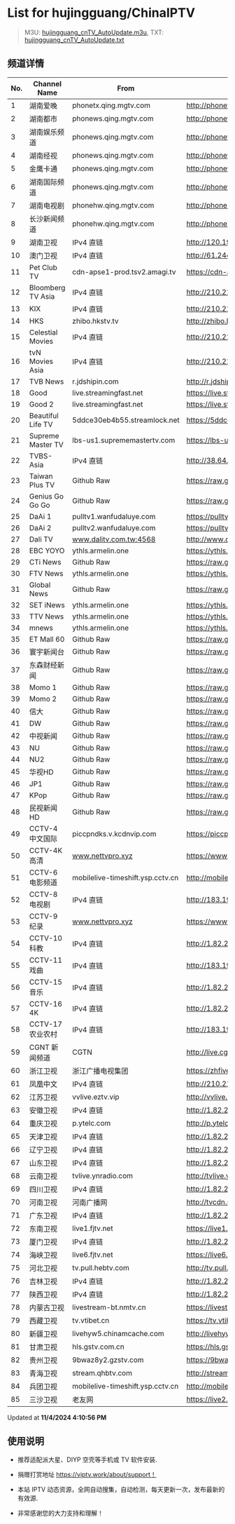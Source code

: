 # List for **hujingguang/ChinaIPTV**

> M3U: [hujingguang_cnTV_AutoUpdate.m3u](./hujingguang_cnTV_AutoUpdate.m3u ), TXT: [hujingguang_cnTV_AutoUpdate.txt](./txt/hujingguang_cnTV_AutoUpdate.txt )

## 频道详情

| No. | Channel Name | From | Source |
| --- | ------------ | ---- | ------ |
| 1 | 湖南爱晚 | phonetx.qing.mgtv.com | <http://phonetx.qing.mgtv.com/nn_live/nn_x64/dWlwPTEwMy4zOS4yMjYuMTAwJnFpZD0mY2RuZXhfaWQ9dHhfcGhvbmVfbGl2ZSZzPThkZDJhMDhhODVmYWFiNzg3NzU0NGJiNmMzNzVlY2IwJnVpZD0mdXVpZD1jY2Q0OTAyMGQ3ZWIxMTMwNWUxNTE3NmUxNTQxNjZlMi02NzI3ZTI2NCZ2PTImYXM9MCZlcz0xNzMwNzE4NDQx/HNGGMPP360.m3u8> |
| 2 | 湖南都市 | phonews.qing.mgtv.com | <http://phonews.qing.mgtv.com/nn_live/nn_x64/dWlwPTEwMy4zOS4yMjYuMTAwJnFpZD0mY2RuZXhfaWQ9d3NfcGhvbmUzJnM9MTE2YjY4ODViM2RiNDgzM2NiYmQ2NDU2YzkxMDJmMzMmdWlkPSZ1dWlkPTFjYjNiZDBmYTU3MGI0MzY2OTQ1ZmE0NDNmZjdhMGFhLTY3MjdlMjY0JnY9MiZhcz0wJmVzPTE3MzA3MTc0MDM,/HNDSMPP360.m3u8> |
| 3 | 湖南娱乐频道 | phonews.qing.mgtv.com | <http://phonews.qing.mgtv.com/nn_live/nn_x64/dWlwPTEwMy4zOS4yMjYuMTAwJnFpZD0mY2RuZXhfaWQ9d3NfcGhvbmUzJnM9MzUxNDBjY2UwMzE0ZDY2NzczZmVmZDk5MjdjNDRjMTgmdWlkPSZ1dWlkPWJkYTFjY2JjMDA0YzEyMDFmNDc1MGNhNzRlMTA0OGQ5LTY3MjdlMjY0JnY9MiZhcz0wJmVzPTE3MzA3MTM3NDQ,/HNYLMPP360.m3u8> |
| 4 | 湖南经视 | phonews.qing.mgtv.com | <http://phonews.qing.mgtv.com/nn_live/nn_x64/dWlwPTEwMy4zOS4yMjYuMTAwJnFpZD0mY2RuZXhfaWQ9d3NfcGhvbmUzJnM9MmZlMDkwMGUyYjdiZGY4OTNmYzM5ODU3NjIxYjdhNzMmdWlkPSZ1dWlkPWEwMjM4ZGI3ZmY1NjcyMWQxMjBlNWE2NmY2NDZjYjNhLTY3MjdlMjY0JnY9MiZhcz0wJmVzPTE3MzA3MTgwMTg,/HNJSMPP360.m3u8> |
| 5 | 金鹰卡通 | phonews.qing.mgtv.com | <http://phonews.qing.mgtv.com/nn_live/nn_x64/dWlwPTEwMy4zOS4yMjYuMTAwJnFpZD0mY2RuZXhfaWQ9d3NfcGhvbmUzJnM9OWFkNmZiMWQwODQ3N2EzYzUxNGEwNmY4M2FmNjJmNDMmdWlkPSZ1dWlkPTllOTEyOGQ2OGM2MmRjZWFmOGI5NTczNTE0ZjY0ZWE0LTY3MjdlMjY0JnY9MiZhcz0wJmVzPTE3MzA3MzQxMjY,/JYKTMPP360.m3u8> |
| 6 | 湖南国际频道 | phonews.qing.mgtv.com | <http://phonews.qing.mgtv.com/nn_live/nn_x64/dWlwPTEwMy4zOS4yMjYuMTAwJnFpZD0mY2RuZXhfaWQ9d3NfcGhvbmUzJnM9ZGQzZGZkZjdmMzA1NjQ5MDBlZjVjNTJkMzdlMWNkYmMmdWlkPSZ1dWlkPWY1MGYyMTFjOTRhYjdiNzUzYzc5OTEzMzdjYjRiOTEzLTY3MjdlMjY0JnY9MiZhcz0wJmVzPTE3MzA3MzI1MjM,/HNGJMPP360.m3u8> |
| 7 | 湖南电视剧 | phonehw.qing.mgtv.com | <http://phonehw.qing.mgtv.com/nn_live/nn_x64/dWlwPTEwMy4zOS4yMjYuMTAwJnFpZD0mY2RuZXhfaWQ9aHdfcGhvbmUmcz02YzkwZjFjYzUxYWM1ZmNhOTg4NWE0NGZkYjJkMmU3ZiZ1aWQ9JnV1aWQ9Zjg2NzczYzNiZmI5MWU1MmY4OTI2YjhkNzNkMDQ1MjMtNjcyN2UyNjQmdj0yJmFzPTAmZXM9MTczMDcwODY3Mw,,/HNDSJMPP360.m3u8> |
| 8 | 长沙新闻频道 | phonehw.qing.mgtv.com | <http://phonehw.qing.mgtv.com/nn_live/nn_x64/dWlwPTEwMy4zOS4yMjYuMTAwJnFpZD0mY2RuZXhfaWQ9aHdfcGhvbmUmcz01ZWM3MDllZTE4YzI0NmIxNDY5NTVmNDUyOWZmYThkNSZ1aWQ9JnV1aWQ9N2E3NWUyOTVmNjU3OGI3NjRiYWJiNGRmMmNkNDgzNzgtNjcyN2UyNjQmdj0yJmFzPTAmZXM9MTczMDczNTE2NQ,,/CSXWMPP360.m3u8> |
| 9 | 湖南卫视 | IPv4 直链 | <http://120.196.232.43:8088/rrs03.hw.gmcc.net/PLTV/651/224/3221226698/1.m3u8> |
| 10 | 澳门卫视 | IPv4 直链 | <http://61.244.22.4/ch1/ch1.live/playlist.m3u8> |
| 11 | Pet Club TV | cdn-apse1-prod.tsv2.amagi.tv | <https://cdn-apse1-prod.tsv2.amagi.tv/linear/amg01076-lightningintern-petclub-samsungnz/playlist.m3u8> |
| 12 | Bloomberg TV Asia | IPv4 直链 | <http://210.210.155.37/dr9445/h/h03/index.m3u8> |
| 13 | KIX | IPv4 直链 | <http://210.210.155.37/dr9445/h/h07/index.m3u8> |
| 14 | HKS | zhibo.hkstv.tv | <http://zhibo.hkstv.tv/livestream/mutfysrq/playlist.m3u8> |
| 15 | Celestial Movies | IPv4 直链 | <http://210.210.155.37/dr9445/h/h14/index.m3u8> |
| 16 | tvN Movies Asia | IPv4 直链 | <http://210.210.155.37/dr9445/h/h21/index.m3u8> |
| 17 | TVB News | r.jdshipin.com | <http://r.jdshipin.com/CkuBd> |
| 18 | Good | live.streamingfast.net | <https://live.streamingfast.net/osmflivech1.m3u8> |
| 19 | Good 2 | live.streamingfast.net | <https://live.streamingfast.net/osmflivech2.m3u8> |
| 20 | Beautiful Life TV | 5ddce30eb4b55.streamlock.net | <https://5ddce30eb4b55.streamlock.net/bltvhd/bltv1/playlist.m3u8> |
| 21 | Supreme Master TV | lbs-us1.suprememastertv.com | <https://lbs-us1.suprememastertv.com/720p.m3u8> |
| 22 | TVBS-Asia | IPv4 直链 | <http://38.64.72.148/hls/modn/list/4005/playlist.m3u8> |
| 23 | Taiwan Plus TV | Github Raw | <https://raw.githubusercontent.com/ChiSheng9/iptv/master/TV78.m3u8> |
| 24 | Genius Go Go Go | Github Raw | <https://raw.githubusercontent.com/ChiSheng9/iptv/master/TV26.m3u8> |
| 25 | DaAi 1 | pulltv1.wanfudaluye.com | <https://pulltv1.wanfudaluye.com/live/tv1.m3u8> |
| 26 | DaAi 2 | pulltv2.wanfudaluye.com | <https://pulltv2.wanfudaluye.com/live/tv2.m3u8> |
| 27 | Dali TV | www.dalitv.com.tw:4568 | <http://www.dalitv.com.tw:4568/live/dali/index.m3u8> |
| 28 | EBC YOYO | ythls.armelin.one | <https://ythls.armelin.one/channel/UCiWRSesvSYmY7YOyz0tv_zQ.m3u8> |
| 29 | CTi News | Github Raw | <https://raw.githubusercontent.com/ChiSheng9/iptv/master/TV28.m3u8> |
| 30 | FTV News | ythls.armelin.one | <https://ythls.armelin.one/channel/UC2VmWn8dAqkzlQqvy02E1PA.m3u8> |
| 31 | Global News | Github Raw | <https://raw.githubusercontent.com/ChiSheng9/iptv/master/TV02.m3u8> |
| 32 | SET iNews | ythls.armelin.one | <https://ythls.armelin.one/channel/UCoNYj9OFHZn3ACmmeRCPwbA.m3u8> |
| 33 | TTV News | ythls.armelin.one | <https://ythls.armelin.one/channel/UC8ROUUjHzEQm-ndb69CX8Ww.m3u8> |
| 34 | mnews | ythls.armelin.one | <https://ythls.armelin.one/channel/UC4LjkybVKXCDlneVXlKAbmw.m3u8> |
| 35 | ET Mall 60 | Github Raw | <https://raw.githubusercontent.com/ChiSheng9/iptv/master/TV18.m3u8> |
| 36 | 寰宇新闻台 | Github Raw | <https://raw.githubusercontent.com/ChiSheng9/iptv/master/TV02.m3u8> |
| 37 | 东森财经新闻 | Github Raw | <https://raw.githubusercontent.com/ChiSheng9/iptv/master/TV03.m3u8> |
| 38 | Momo 1 | Github Raw | <https://raw.githubusercontent.com/ChiSheng9/iptv/master/TV04.m3u8> |
| 39 | Momo 2 | Github Raw | <https://raw.githubusercontent.com/ChiSheng9/iptv/master/TV05.m3u8> |
| 40 | 信大 | Github Raw | <https://raw.githubusercontent.com/ChiSheng9/iptv/master/TV07.m3u8> |
| 41 | DW | Github Raw | <https://raw.githubusercontent.com/ChiSheng9/iptv/master/TV08.m3u8> |
| 42 | 中视新闻 | Github Raw | <https://raw.githubusercontent.com/ChiSheng9/iptv/master/TV09.m3u8> |
| 43 | NU | Github Raw | <https://raw.githubusercontent.com/ChiSheng9/iptv/master/TV10.m3u8> |
| 44 | NU2 | Github Raw | <https://raw.githubusercontent.com/ChiSheng9/iptv/master/TV14.m3u8> |
| 45 | 华视HD | Github Raw | <https://raw.githubusercontent.com/ChiSheng9/iptv/master/TV12.m3u8> |
| 46 | JP1 | Github Raw | <https://raw.githubusercontent.com/ChiSheng9/iptv/master/TV15.m3u8> |
| 47 | KPop | Github Raw | <https://raw.githubusercontent.com/ChiSheng9/iptv/master/TV16.m3u8> |
| 48 | 民视新闻HD | Github Raw | <https://raw.githubusercontent.com/ChiSheng9/iptv/master/TV17.m3u8> |
| 49 | CCTV-4 中文国际 | piccpndks.v.kcdnvip.com | <https://piccpndks.v.kcdnvip.com/pic/cctv4_2/index.m3u8?BR=pic&begintimeback=60000> |
| 50 | CCTV-4K 高清 | www.nettvpro.xyz | <https://www.nettvpro.xyz/player/videojs.php?url=https://liveop.cctv.cn/hls/4KHD/playlist.m3u8> |
| 51 | CCTV-6 电影频道 | mobilelive-timeshift.ysp.cctv.cn | <http://mobilelive-timeshift.ysp.cctv.cn/timeshift/ysp/2013693901/timeshift.m3u8?delay=0> |
| 52 | CCTV-8 电视剧 | IPv4 直链 | <http://183.196.25.171:808/hls/77/index.m3u8> |
| 53 | CCTV-9 纪录 | www.nettvpro.xyz | <https://www.nettvpro.xyz/player/videojs.php?url=http://123.184.28.3/hlslive-tx-cdn.ysp.cctv.cn/012/2024078603.m3u8> |
| 54 | CCTV-10 科教 | IPv4 直链 | <http://1.82.215.141/xjbuv52-zp.live.bestvcdn.com.cn/live/program/live/cctv10hd8m/8000000/mnf.m3u8> |
| 55 | CCTV-11 戏曲 | IPv4 直链 | <http://183.196.25.171:808/hls/11/index.m3u8> |
| 56 | CCTV-15 音乐 | IPv4 直链 | <http://1.82.215.141/xjbuv52-zp.live.bestvcdn.com.cn/live/program/live/cctv15hd8m/8000000/mnf.m3u8> |
| 57 | CCTV-16 4K | IPv4 直链 | <http://1.82.215.141/xjbuv52-zp.live.bestvcdn.com.cn/live/program/live/cctv16hd8m/8000000/mnf.m3u8> |
| 58 | CCTV-17 农业农村 | IPv4 直链 | <http://183.196.25.171:808/hls/93/index.m3u8> |
| 59 | CGNT 新闻频道 | CGTN | <http://live.cgtn.com/1000/prog_index.m3u8> |
| 60 | 浙江卫视 | 浙江广播电视集团 | <https://zhfivel02.cztv.com/channel01/720p.m3u8?auth_key=1730707513-2e463a2692a22aa402d81541a58c9e94-0-2d623705b92947fb30aa7056084590a1> |
| 61 | 凤凰中文 | IPv4 直链 | <http://210.210.155.35/uq2663/h/h157/index2.m3u8> |
| 62 | 江苏卫视 | vvlive.eztv.vip | <http://vvlive.eztv.vip/hwsstnew/hwsstnew.m3u8?auth_key=1710810832-0-0-70d15b6eab3c5342adefba848a4d9067> |
| 63 | 安徽卫视 | IPv4 直链 | <http://1.82.215.141/xjbuv52-zp.live.bestvcdn.com.cn/live/program/live/ahwshd8m/8000000/mnf.m3u8> |
| 64 | 重庆卫视 | p.ytelc.com | <http://p.ytelc.com/videojs.php?id=https://sjlivecdn9.cbg.cn/202411041542/app_2/_definst_/ls_2.stream/chunklist.m3u8> |
| 65 | 天津卫视 | IPv4 直链 | <http://1.82.215.141/xjbuv52-zp.live.bestvcdn.com.cn/live/program/live/tjwshd8m/8000000/mnf.m3u8> |
| 66 | 辽宁卫视 | IPv4 直链 | <http://1.82.215.141/xjbuv52-zp.live.bestvcdn.com.cn/live/program/live/lnwshd8m/8000000/mnf.m3u8> |
| 67 | 山东卫视 | IPv4 直链 | <http://1.82.215.141/xjbuv52-zp.live.bestvcdn.com.cn/live/program/live/sdws8m/8000000/mnf.m3u8> |
| 68 | 云南卫视 | tvlive.ynradio.com | <http://tvlive.ynradio.com/live/yunnanweishi/chunks.m3u8> |
| 69 | 四川卫视 | IPv4 直链 | <http://1.82.215.141/xjbuv52-zp.live.bestvcdn.com.cn/live/program/live/scwshd/8000000/mnf.m3u8> |
| 70 | 河南卫视 | 河南广播网 | <http://tvcdn.stream3.hndt.com/tv/65c4a6d5017e1000b2b6ea2500000000_transios/playlist.m3u8?wsSecret=194cb204954523644c2acd038e051f99&wsTime=1730715114> |
| 71 | 广东卫视 | IPv4 直链 | <http://1.82.215.141/xjbuv52-zp.live.bestvcdn.com.cn/live/program/live/gdwshd8m/8000000/mnf.m3u8> |
| 72 | 东南卫视 | live1.fjtv.net | <https://live1.fjtv.net/dnpd/playlist.m3u8?_upt=049d4b721730714008> |
| 73 | 厦门卫视 | IPv4 直链 | <http://1.82.215.141/xjbuv52-zp.live.bestvcdn.com.cn/live/program/live/xmws/1300000/mnf.m3u8> |
| 74 | 海峡卫视 | live6.fjtv.net | <https://live6.fjtv.net/haixiapd/playlist.m3u8?_upt=d498c2001730714013> |
| 75 | 河北卫视 | tv.pull.hebtv.com | <http://tv.pull.hebtv.com/jishi/weishipindao.m3u8?t=2510710360&k=f1b16a3a3866dafecb94ec2bb4160e58> |
| 76 | 吉林卫视 | IPv4 直链 | <http://1.82.215.141/xjbuv52-zp.live.bestvcdn.com.cn/live/program/live/jlwshd8m/8000000/mnf.m3u8> |
| 77 | 陕西卫视 | IPv4 直链 | <http://1.82.215.141/xjbuv52-zp.live.bestvcdn.com.cn/live/program/live/sxws/1300000/mnf.m3u8> |
| 78 | 内蒙古卫视 | livestream-bt.nmtv.cn | <https://livestream-bt.nmtv.cn/nmtv/2314general.m3u8?txSecret=dc348a27bd36fe1bd63562af5e7269ea&txTime=771EF880> |
| 79 | 西藏卫视 | tv.vtibet.cn | <https://tv.vtibet.cn/live/vuXz3cg3TmRUYg.m3u8?secret=e970651a69f810c66929f40c456ab573&time=672880af> |
| 80 | 新疆卫视 | livehyw5.chinamcache.com | <http://livehyw5.chinamcache.com/hyw/zb01.m3u8?txSecret=ac4608d03b3fec4557d137827a3f4bb6&txTime=95A66655> |
| 81 | 甘肃卫视 | hls.gstv.com.cn | <https://hls.gstv.com.cn/49048r/6e1sy2.m3u8> |
| 82 | 贵州卫视 | 9bwaz8y2.gzstv.com | <https://9bwaz8y2.gzstv.com/live/CH01_lo.m3u8?txSecret=9c78393ce5ee0c9c75de64702ef4d32f&txTime=67287F63> |
| 83 | 青海卫视 | stream.qhbtv.com | <http://stream.qhbtv.com/qhws/sd/live.m3u8?_upt=7a9b817a1730713567> |
| 84 | 兵团卫视 | mobilelive-timeshift.ysp.cctv.cn | <http://mobilelive-timeshift.ysp.cctv.cn/timeshift/ysp/2022606701/timeshift.m3u8?delay=0> |
| 85 | 三沙卫视 | 老友网 | <https://live2.hnntv.cn/srs/tv/ssws.m3u8?_upt=9880a23d1730707902> |

Updated at **11/4/2024 4:10:56 PM**

## 使用说明

- 推荐适配派大星、DIYP 空壳等手机或 TV 软件安装.

- 捐赠打赏地址 <https://viptv.work/about/support！>

- 本站 IPTV 动态资源，全网自动搜集，自动检测，每天更新一次，发布最新的有效源.

- 非常感谢您的大力支持和理解！
